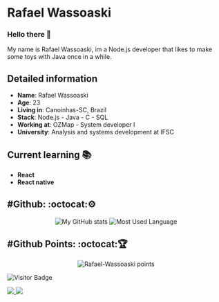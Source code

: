 # Rafael Wassoaski 

### Hello there 🖖

My name is Rafael Wassoaski, im a Node.js developer that likes to make some toys with Java once in a while.

## Detailed information

* **Name**: Rafael Wassoaski
* **Age**: 23
* **Living in**: Canoinhas-SC, Brazil
* **Stack**: Node.js - Java - C - SQL
* **Working at**: OZMap - System developer I
* **University**: Analysis and systems development at IFSC

## Current learning 📚
* **React**
* **React native**

<!-- ## Curiosities about me
* I really like the Dark Souls franchise
* I already had a application server running at my notebook using one pendrive as hard drive
* I already had a bot writed in C to play naval battle with me via power shell. A project is rebuildit with Node.Js and React
* I worked 3 and a half years as video editor in a journal -->

<h2 align='left'>#Github: :octocat:⚙️</h2>
<p align="center">
    <img  align="center" src="https://github-readme-stats.vercel.app/api?username=Rafael-Wassoaski&count_private=true&show_icons=true&theme=onedark" alt="My GitHub stats"/>
    <img  align="center" src="https://github-readme-stats.vercel.app/api/top-langs/?username=Rafael-Wassoaski&langs_count=10&layout=compact&theme=onedark" alt="Most Used Language"/>
</p>
<h2 align='left'>#Github Points: :octocat:🏆️</h2>
<p align="center">
    <img src="https://github-profile-trophy.vercel.app/?username=Rafael-Wassoaski&theme=onedark&margin-w=7&hide_border=true" alt="Rafael-Wassoaski points"/>
</p>

![Visitor Badge](https://visitor-badge.laobi.icu/badge?page_id=Rafael-Wassoaski.Rafael-Wassoaski)

<div>
    <a target='_blank' href="https://www.instagram.com/meia._.noite/">
        <img src="https://img.shields.io/badge/Instagram-E4405F?style=for-the-badge&logo=instagram&logoColor=white">
    </a>
    <a target='_blank' href="https://www.linkedin.com/in/rafael-eduardo-meirelles-wassoaski-0b328015b/">
        <img src="https://img.shields.io/badge/LinkedIn-0077B5?style=for-the-badge&logo=linkedin&logoColor=white">
    </a>
</div>
